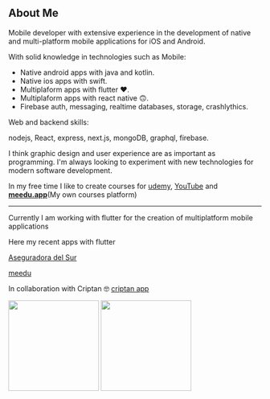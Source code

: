 ## About Me

Mobile developer with extensive experience in the development of native and multi-platform mobile applications for iOS and Android. 



With solid knowledge in technologies such as
Mobile:
- Native android apps with java and kotlin. 
- Native ios apps with swift. 
- Multiplaform apps with flutter ♥️. 
- Multiplaform apps with react native 🙃. 
- Firebase auth, messaging, realtime databases, storage, crashlythics. 



Web and backend skills: 

nodejs, React, express, next.js, mongoDB, graphql, firebase. 

I think graphic design and user experience are as important as programming. I'm always looking to experiment with new technologies for modern software development.

In my free time I like to create courses for [udemy](https://www.udemy.com/user/darwin-morocho/), [YouTube](https://www.youtube.com/channel/UCHOBzaZBxsuWARwfmeIgvdQ) and **[meedu.app](https://meedu.app)**(My own courses platform)


---
Currently I am working with flutter for the creation of multiplatform mobile applications

Here my recent apps with flutter

[Aseguradora del Sur](https://play.google.com/store/apps/details?id=com.aseguradoradelsur.app&hl=es_EC&gl=US)

[meedu](https://play.google.com/store/apps/details?id=app.meedu.app&hl=es_EC&gl=US)


In collaboration with Criptan 🤓 [criptan app](https://play.google.com/store/apps/details?id=com.criptan.app&gl=ES) 

<div>

  <img height="180em" src="https://github-readme-stats.vercel.app/api?username=darwin-morocho&count_private=true&theme=cobalt&show_icons=true"/>
  <img height="180em" src="https://github-readme-stats.vercel.app/api/top-langs/?username=darwin-morocho&layout=compact&langs_count=7&theme=cobalt"/>
</div>



